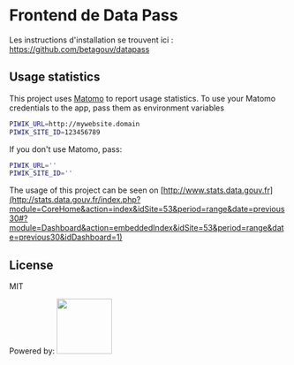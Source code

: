 # Frontend de Data Pass

Les instructions d'installation se trouvent ici : https://github.com/betagouv/datapass

## Usage statistics

This project uses [Matomo](https://matomo.org/) to report usage statistics.
To use your Matomo credentials to the app, pass them as environment variables

```bash
PIWIK_URL=http://mywebsite.domain
PIWIK_SITE_ID=123456789
```

If you don't use Matomo, pass:

```bash
PIWIK_URL=''
PIWIK_SITE_ID=''
```

The usage of this project can be seen on [http://www.stats.data.gouv.fr](http://stats.data.gouv.fr/index.php?module=CoreHome&action=index&idSite=53&period=range&date=previous30#?module=Dashboard&action=embeddedIndex&idSite=53&period=range&date=previous30&idDashboard=1)

## License

MIT

Powered by: [<img src="http://www.browserstack.com/images/layout/browserstack-logo-600x315.png" height="100"/>](https://www.browserstack.com/)
